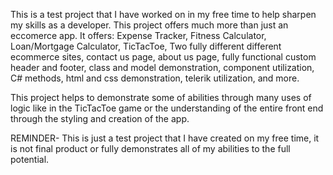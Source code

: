 This is a test project that I have worked on in my free time to help sharpen my skills as a developer. This project offers much more than just an eccomerce app.
It offers: Expense Tracker, Fitness Calculator, Loan/Mortgage Calculator, TicTacToe, Two fully different different ecommerce sites, contact us page, about us page,
fully functional custom header and footer, class and model demonstration, component utilization, C# methods, html and css demonstration, telerik utilization, and
more. 

This project helps to demonstrate some of abilities through many uses of logic like in the TicTacToe game or the understanding of the entire front end
through the styling and creation of the app. 

REMINDER- This is just a test project that I have created on my free time, it is not final product or fully demonstrates all of my abilities to 
the full potential. 
